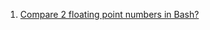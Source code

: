  1. [Compare 2 floating point numbers in Bash?]
 
[Compare 2 floating point numbers in Bash?]: https://stackoverflow.com/questions/8654051/how-to-compare-two-floating-point-numbers-in-bash
